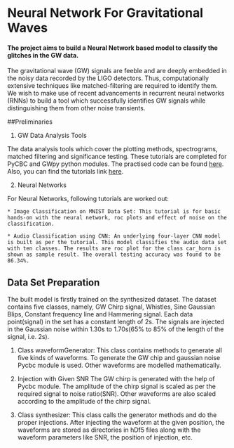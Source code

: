 # Neural Network For Gravitational Waves
#### The project aims to build a Neural Network based model to classify the glitches in the GW data.

The gravitational wave (GW) signals are feeble and are deeply embedded in the noisy data recorded by the LIGO detectors. Thus, computationally extensive techniques like matched-filtering are required to identify them. We wish to make use of recent advancements in recurrent neural networks (RNNs) to build a tool which successfully identifies GW signals while distinguishing them from other noise transients.

##Preliminaries 

1. GW Data Analysis Tools

The data analysis tools which cover the plotting methods, spectrograms, matched filtering and significance testing. These tutorials are completed for PyCBC and GWpy python modules. The practised code can be found [here](https://github.com/Chaitany1729/trac2019/tree/master/ligo_tutorials). Also, you can find the tutorials link [here](https://github.com/gwastro/PyCBC-Tutorials).

2. Neural Networks

For Neural Networks, following tutorials are worked out:

    * Image Classification on MNIST Data Set: This tutorial is for basic hands-on with the neural network, roc plots and effect of noise on the classification.

    * Audio Classification using CNN: An underlying four-layer CNN model is built as per the tutorial. This model classifies the audio data set with ten classes. The results are roc plot for the class car_horn is shown as sample result. The overall testing accuracy was found to be 86.34%.
    
## Data Set Preparation

The built model is firstly trained on the synthesized dataset. The dataset contains five classes, namely, GW Chirp signal, Whistles, Sine Gaussian Blips, Constant frequency line and Hammering signal. Each data point(signal) in the set has a constant length of 2s. The signals are injected in the Gaussian noise within 1.30s to 1.70s(65% to 85% of the length of the signal, i.e. 2s). 

1. Class waveformGenerator:
This class contains methods to generate all five kinds of waveforms. To generate the GW chip and gaussian noise Pycbc module is used. Other waveforms are modelled mathematically.

2. Injection with Given SNR
The GW chirp is generated with the help of Pycbc module. The amplitude of the chirp signal is scaled as per the required signal to noise ratio(SNR). Other waveforms are also scaled according to the amplitude of the chirp signal.

3. Class synthesizer:
This class calls the generator methods and do the proper injections. After injecting the waveform at the given position, the waveforms are stored as directories in hDf5 files along with the waveform parameters like SNR, the position of injection, etc.


